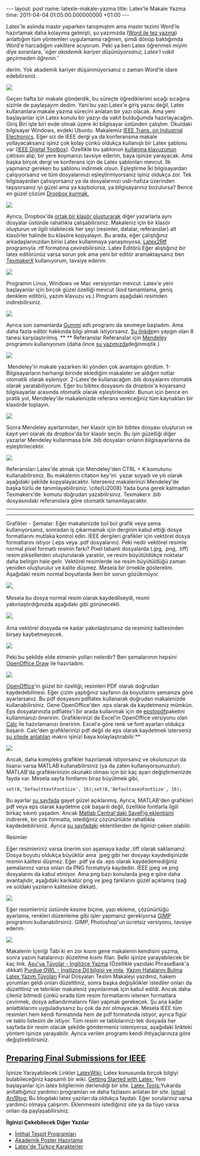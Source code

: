 --- layout: post name: latexle-makale-yazma title: Latex'le Makale Yazma time: 2011-04-04 01:05:00.000000000 +01:00 ---

Latex'le aslında mastır yaparken tanışmıştım ama mastır tezimi Word'le hazırlamak daha kolayıma gelmişti, şu yazımızda ([Word ile tez yazma](http://asuyatuyolar.blogspot.com/2010/09/microsoft-word-ile-tez-yazma.html)) anlattığım tüm yöntemleri uygulamama rağmen, şimdi dönüp baktığımda Word'e harcadığım vakitlere acıyorum. Peki ya ben Latex öğrenmeli miyim diye soranlara,
'*eğer akademik kariyer düşünüyorsanız, Latex'i vakit geçirmeden öğrenin.'*

derim. Yok akademik kariyer düşünmüyorsanız o zaman Word'le idare edebilirsiniz.

[![](http://2.bp.blogspot.com/-yCafCpW9pOM/TZiwLru_M3I/AAAAAAAAA3U/deiqc4-I78Q/s200/latex_logo.jpg)](http://www.google.com/search?client=ubuntu&channel=fs&q=latex&ie=utf-8&oe=utf-8)

Geçen hafta bir makale gönderdik, bu süreçte öğrediklerimi sıcağı sıcağına sizinle de paylaşayım dedim. Yani bu yazı Latex'e giriş yazısı değil, Latex kullananlara makale yazma sürecini anlatan bir yazı olacak. Ama yeni başlayanlar için Latex konulu bir yazıyı da vakit bulduğumda hazırlayacağım.
Giriş
Biri işte biri evde olmak üzere iki bilgisayar üstünden çalıştım. Okuldaki bilgisayar Windows, evdeki Ubuntu. Makalemiz [IEEE Trans. on Industrial Electronics](http://tie.ieee-ies.org/). Eğer siz de IEEE dergi ya da konferansına makale yollayacaksanız işiniz çok kolay çünkü oldukça kullanışlı bir Latex şablonu var ([IEEE Digital Toolbox](http://www.ieee.org/publications_standards/publications/authors/authors_journals.html)). Özellikle bu şablonun [kullanma klavuzunun](http://ctan.sqsol.co.uk/macros/latex/contrib/IEEEtran/IEEEtran_HOWTO.pdf) çıktısını alıp, bir yere koymanızı tavsiye ederim, baya işinize yarayacak.
Ama başka birçok dergi ve konferans için de Latex şablonları mevcut. İlk yapmanız gereken bu şablonu indirmek olsun.
Eşleştirme
İki bilgisayardan çalışıyorsanız ve tüm dosyalarınızı eşleştirmiyorsanız işiniz oldukça zor. Tek bilgisayardan çalısıyorsanız ya da dosyalarınızı usb-hafıza üzerinden taşıyorsanız iyi güzel ama ya kaybolursa, ya bilgisayarınız bozulursa? Bence en güzel çözüm [Dropbox kurmak.](http://asuyatuyolar.blogspot.com/2009/12/dropbox.html)

[![](http://1.bp.blogspot.com/-1Tdkg5zprUQ/SyzsDWe1RdI/AAAAAAAAAZk/7cqGEcm6uQo/s1600/logo.png)](https://www.dropbox.com/referrals/NTkxMjU3Mjk?src=global9)

Ayrıca, Dropbox'da [ortak bir klasör oluşturarak](http://asuyatuyolar.blogspot.com/2011/02/ileri-dropbox-teknikleri.html) diğer yazarlarla aynı dosyalar üstünde rahatlıkla çalışabilirsiniz. Makaleniz için bir klasör oluşturun ve ilgili olabilecek her şeyi (resimler, datalar, referanslar) alt klasörler halinde bu klasöre kopyalayın.
Bu arada, eğer çalıştığınız arkadaşlarınızdan birisi Latex kullanmaya yanaşmıyosa, [Latex2Rtf](http://en.wikipedia.org/wiki/LaTeX2RTF) programıyla .rtf formatına çevirebilirsiniz.
Latex Editörü
Eğer alıştığınız bir latex editörünüz varsa sorun yok ama yeni bir editör aramaktaysanız ben [TexmakerX](http://texmakerx.sourceforge.net/) kullanıyorum, tavsiye ederim.

[![](http://2.bp.blogspot.com/-yi9ZmBrVteY/TZddfqjMjFI/AAAAAAAAA2w/t5EdCQ1MVuI/s320/texmakerx.png)](http://texmakerx.sourceforge.net/)

Programın Linux, Windows ve Mac versiyonları mevcut. Latex'e yeni başlayanlar için birçok güzel özelliği mevcut (kod tamamlama, geniş denklem editörü, yazım klavuzu vs.) Programı aşağıdaki resimden indirebilirsiniz.

[![](http://people.umass.edu/phil513-klement/editors/texmaker.gif)](http://texmakerx.sourceforge.net/)

Ayrıca son zamanlarda [Gummi](http://gummi.midnightcoding.org/) adlı programı da sevmeye başladım. Ama daha fazla editör hakkında bilgi almak istiyorsanız. [Şu linkde](http://www.charlietanksley.net/philtex/editors/)en yaygın olan 8 tanesi karşılaştırılmış.
**
**
Referanslar
Referanslar için [Mendeley](http://www.mendeley.com/) programını kullanıyorum (daha önce [şu yazımızda](http://asuyatuyolar.blogspot.com/2009/12/mendeley-akademik-pdf-ve-referans.html)değinmiştik.)

[![](http://2.bp.blogspot.com/-fp_X6wNHxlo/SzABJscyDZI/AAAAAAAAAZs/84EAs_0sEhs/s200/Mendeley.png)](http://www.mendeley.com/)

 Mendeley'in makale yazarken iki yönden çok avantajını gördüm.
1-Bilgisayarların herhangi birinde eklediğim makaleler ve aldığım notlar otomatik olarak eşleniyor.
2-Latex'de kullanacağım .bib dosyalarını otomatik olarak yaratabiliyorum. Eğer bu bibtex dosyasını da dropbox'a koyarsanız bilgisayarlar arasında otomatik olarak eşleştirlecektir.
Bunun için bence en pratik yol, Mendeley'de makalenizde referans vereceğiniz tüm kaynakları bir klasörde toplayın.

[![](http://1.bp.blogspot.com/-XEnv4lh0YVk/TZdgCAHiOjI/AAAAAAAAA20/nlT3tDN7FRg/s320/mendeley1.png)](http://asuyatuyolar.blogspot.com/2009/12/mendeley-akademik-pdf-ve-referans.html)

Sonra Mendeley ayarlarından, her klasör için bir bibtex dosyası oluşturun ve kayıt yeri olarak da dropbox'da bir klasör seçin. Bu işin güzelliği diğer yazarlar Mendeley kullanmasa bile .bib dosyaları onların bilgisayarlarına da eşleştirilecektir.

[![](http://3.bp.blogspot.com/-RM2WcpEJOn8/TZdglZ3WfEI/AAAAAAAAA24/R06lyru2HCQ/s320/mendeley_bib.png)](http://3.bp.blogspot.com/-RM2WcpEJOn8/TZdglZ3WfEI/AAAAAAAAA24/R06lyru2HCQ/s1600/mendeley_bib.png)

Referansları Latex'de atmak için Mendeley'den CTRL + K komutunu kullanabilirsiniz. Bu makalenin citation key'ini  yazar soyadı ve yılı olarak aşağıdaki şekilde kopyalayacaktır. İsterseniz makalerinizi Mendeley'de başka türlü de tanımlayabilirsiniz.
\\cite{Li2008}
Yada buna gerek kalmadan Texmakerx'de  komutu doğrudan yazabilirsiniz. Texmakerx .bib dosyasındaki referanslara göre otomatik tamamlayacaktır.
****
****
Grafikler - Şemalar:
Eğer makalenizde bol bol grafik veya şema kullanıyorsanız, sonradan iş çıkarmamak için derginin kabul ettiği dosya formatlarını mutlaka kontrol edin. IEEE dergileri grafikler için vektörel dosya formatlarını istiyor (.eps veya .pdf dosyalarını). Peki nedir vektörel resimle normal pixel formatlı resmin farkı? Pixel tabanlı dosyalarda (.jpg, .png, .tiff) resim piksellerden oluşturularak yaratılır, ve resim büyütüldükçe noktalar daha belirgin hale gelir. Vektörel resimlerde ise resim büyütüldüğü zaman yeniden oluşturulur ve kalite düşmez. Mesela bir örnekle gösterelim. Aşağıdaki resim normal boyutlarda iken bir sorun gözükmüyor.

[![](http://4.bp.blogspot.com/-uKQiZ9KkCXQ/TZdrDCdK5jI/AAAAAAAAA28/jnr9NLUmxEU/s320/fig1.png) ](http://4.bp.blogspot.com/-uKQiZ9KkCXQ/TZdrDCdK5jI/AAAAAAAAA28/jnr9NLUmxEU/s1600/fig1.png)

Mesela bu dosya normal resim olarak kaydedilseydi, resmi yakınlaştırdığınızda aşağıdaki gibi görünecekti.

[![](http://1.bp.blogspot.com/-Ki7wsrRmnH8/TZdrXhTxR1I/AAAAAAAAA3A/00EOHkl272Y/s400/pixel_zoom.png) ](http://1.bp.blogspot.com/-Ki7wsrRmnH8/TZdrXhTxR1I/AAAAAAAAA3A/00EOHkl272Y/s1600/pixel_zoom.png)

Ama vektörel dosyada ne kadar yakınlaştırsanız da resminiz kalitesinden birşey kaybetmeyecek.

[![](http://1.bp.blogspot.com/-Xmemn4PYiQc/TZdrxPJZgYI/AAAAAAAAA3E/ELJfkUB1b3g/s320/eps_pdf_zoom.png)](http://1.bp.blogspot.com/-Xmemn4PYiQc/TZdrxPJZgYI/AAAAAAAAA3E/ELJfkUB1b3g/s1600/eps_pdf_zoom.png)

Peki bu şekilde elde etmenin yolları nelerdir? Ben şemalarımın hepsini [OpenOffice Draw](http://www.openoffice.org/) ile hazırladım.

[![](http://3.bp.blogspot.com/-H5cJ-E7mMHM/TZdua0LWjDI/AAAAAAAAA3I/4xcaFU9APaQ/s200/open_office_draw.png)](http://www.openoffice.org/)

[OpenOffice](http://www.openoffice.org/)'in güzel bir özelliği, resimleri PDF olarak doğrudan kaydedebilmesi. Eğer çizim yaptığınız sayfanın da boyutlarını şemanıza göre ayarlarsanız. Bu pdf dosyasını pdflatex kullanarak doğrudan makalenizde kullanabilirsiniz. Gene OpenOffice'den .eps olarak da kaydetmeniz mümkün. Eps dosyalarınızla pdflatex'i bir arada kullanmak için de [epstopdf](http://www.ctan.org/pkg/eps2pdf)paketini kullanmanızı öneririm. Grafiklerinizi de Excel'in OpenOffice versiyonu olan [Calc](http://www.openoffice.org/) ile hazırlamanızı öneririm. Excel'e göre renk ve font ayarları oldukça başarılı. Calc'den grafiklerinizi pdf değil de eps olarak kaydetmek isterseniz [şu sitede anlatılan](http://www.oooforum.org/forum/viewtopic.phtml?t=60155) makro işinizi baya kolaylaştırabilir.**

[![](http://4.bp.blogspot.com/-5c2pAqYPu3s/TZdyI2geraI/AAAAAAAAA3Q/nlcayjTJ2pA/s200/openoffice-calc.png)](http://www.openoffice.org/)

Ancak, daha kompleks grafikler hazırlamak istiyorsanız ve okulunuzun da lisansı varsa MATLAB kullanabilirsiniz (ya da zaten kullanıyorsunuzdur).  MATLAB'da grafiklerinizin okunaklı olması için bir kaç ayarı değiştirmenizde fayda var. Mesela sayfa fontlarını biraz büyütmek gibi,

`set(0,'DefaulttextFontSize', 16);set(0,'DefaultaxesFontSize', 16);`

Bu ayarlar [şu sayfada](http://www.agmonim.com/2009/05/making-better-eps-figures-with-matlab-for-texlatex-papers/) gayet güzel açıklanmış. Ayrıca, MATLAB'den grafikleri pdf veya eps olarak kaydetme çok başarılı değil, özellikle fontlarla ilgili birkaç sıkıntı yaşadım. Ancak [Matlab Central'daki SaveFig eklentisini](http://www.mathworks.com/matlabcentral/fileexchange/10889-savefig) indirerek, bir çok formatta, istediğiniz çözünürlükte rahatlıkla kaydedebilirsiniz. Ayrıca [şu sayfadaki](http://www.mathworks.com/matlabcentral/fileexchange/?dir=desc&sort=downloads&term=tag%3A%22latex%22) eklentilerden de ilginizi çeken olabilir.

Resimler

Eğer resimleriniz varsa önerim son aşamaya kadar .tiff olarak saklamanız. Dosya boyutu oldukça büyüktür ama  jpeg gibi her dosyayı kaydedişinizde resmin kalitesi düşmez. Eğer .pdf ya da .eps olarak kaydedemediğiniz şemalarınız varsa onları da PNG formatıyla kaydedin. IEEE jpeg ve png dosyalarını da kabul etmiyor. Ama png bazı konularda jpeg e göre daha avantajlıdır, aşağıdaki karikatür png ve jpeg farklarını güzel açıklamış (sağ ve soldaki yazıların kalitesine dikkat).

[![](http://www.dailycupoftech.com/wp-content/uploads/2009/08/jpg-vs-png2.png)](http://www.dailycupoftech.com/wp-content/uploads/2009/08/jpg-vs-png2.png)

Eğer resimleriniz üstünde kesme biçme, yazı ekleme, çözünürlüğü ayarlama, renkleri düzenleme gibi işler yapmanız gerekiyorsa [GIMP](http://www.gimp.org/) programını kullanabilirsiniz. GIMP, Photoshop'un ücretsiz versiyonu, tavsiye ederim.

[![](http://4.bp.blogspot.com/-aR00WZltzn4/TZdxL_USUuI/AAAAAAAAA3M/EOrNbU1kNkE/s200/gimp.png)](http://www.gimp.org/)

Makalenin İçeriği
Tabi ki en zor kısım gene makalenin kendisini yazma, sonra yazım hatalarınızı düzeltme kısmı filan. Belki işinize yarayabilecek bir kaç link.
[Asu'ya Tüyolar - İngilizce Yazma](http://asuyatuyolar.blogspot.com/2010/11/ingilizce-yazma.html) (Özellikle yazıdaki PhraseBank'a dikkat)
[Purdue OWL - İngilizce Dil bilgisi ve imla ](http://owl.english.purdue.edu/owl/resource/607/02/)
[Yazım Hatalarını Bulma](http://www.englishproofreading.co.uk/free-resources)
[Latex Yazım Tüyoları](http://web.science.mq.edu.au/%7Erdale/resources/writingnotes/latexstyle.html)
Final Dosyaları Teslim
Makaleyi yazdınız, hakem yorumları geldi onları düzelttiniz, sonra başka değişiklikler istediler onları da düzelttiniz ve tebrikler makaleniz yayınlanmak için kabul edildi. Ancak daha çileniz bitmedi çünkü sırada tüm resim formatlarını istenen formatlara çevirmek, dosya adlandırmalarını filan yapmak gerekecek. Şu ana kadar anlattıklarımı uyguladıysanız bu çok da zor olmayacak. Mesela IEEE tüm resimleri hem kendi formatında hem de pdf formatında istiyor, ayrıca figür ve tablo listesini de istiyor. Tüm resim ve tablolarınızı tek dosyada her sayfada bir resim olacak şekilde göndermeniz isteniyorsa, aşağıdaki linkteki yöntem işinize yarayabilir. Ayrıca verilen programı kendi ihtiyaçlarınıza göre değiştirebilirsiniz.

[Preparing Final Submissions for IEEE](http://www.shawnlankton.com/2008/08/preparing-final-submissions-for-ieee-journal-articles/)
----------------------------------------------------------------------------------------------------------------------------------

İşinize Yarayabilecek Linkler
[LatexWiki:](http://en.wikibooks.org/wiki/LaTeX) Latex konusunda birçok bilgiyi bulabileceğiniz kapsamlı bir wiki.
[Getting Started with Latex:](http://www.maths.tcd.ie/%7Edwilkins/LaTeXPrimer/) Yeni başlayanlar için latex bilgilerinin derlendiği bir site.
[Latex Tools:](http://www.dm.ufscar.br/%7Esadao/latex/tex-linux.php?lang=en)Yukarda anltattığımız yardımcı programları ve daha fazlasını anlatan bir site.
[İsmail Arı/Blog:](http://ismailari.com/etiket/latex/) Bu blogdaki latex yazıları da oldukça faydalı.
Eğer sorularınız varsa yardımcı olmaya çalışırım. Eklenmesini istediğiniz site ya da tüyo varsa onları da paylaşabilirsiniz.

**İlginizi Çekebilecek Diğer Yazılar**

-   [İntihal Tespit Programları](http://asuyatuyolar.blogspot.com/2011/03/intihal-tespit-programlar.html)
-   [Akademik Poster Hazırlama](http://asuyatuyolar.blogspot.com/2010/06/akademik-poster-hazirlama.html)
-   [Latex'de Türkçe Karakterler](http://asuyatuyolar.blogspot.com/2011/05/latexde-turkce-karakter-kodlar.html)

